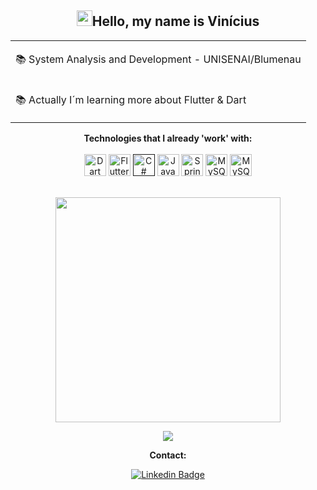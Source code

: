 <div align="center">
    <h2><img src="https://media.giphy.com/media/hvRJCLFzcasrR4ia7z/giphy.gif" width="25px">Hello, my name is Vinícius
    </h2>
    <table>
        <tr>
            <td>
                <p>📚 System Analysis and Development - UNISENAI/Blumenau
                </p>
            </td>
        </tr>
        <tr>
            <td>
                <p>📚 Actually I´m learning more about Flutter & Dart
                </p>
            </td>
        </tr>
    </table>

**Technologies that I already 'work' with:**
<br><br>
        <tr>
            <td>
                <a href="https://dart.dev/" title="Dart"><img
                        src="https://cdn.jsdelivr.net/gh/devicons/devicon/icons/dart/dart-plain.svg" alt="Dart" width="35px"
                        height="35px"></a>
            </td>
            <td>
                <a href="https://flutter.dev/" title="Flutter"><img
                        src="https://cdn.jsdelivr.net/gh/devicons/devicon/icons/flutter/flutter-plain.svg" alt="Flutter"
                        width="35px" height="35px"></a>
            </td>
            <td>
                <a href="" title="C#"><img src="https://cdn.jsdelivr.net/gh/devicons/devicon/icons/csharp/csharp-plain.svg"
                        alt="C#" width="35px" height="35px"></a>
            </td>
            <td>
                <a href="https://www.java.com/pt-BR/" title="Java"><img
                        src="https://cdn.jsdelivr.net/gh/devicons/devicon/icons/java/java-plain.svg" alt="Java" width="35px"
                        height="35px"></a>
            </td>
            <td>
                <a href="https://spring.io/projects/spring-boot" title="Spring Boot"><img
                        src="https://cdn.jsdelivr.net/gh/devicons/devicon/icons/spring/spring-original.svg"
                        alt="Spring Boot" width="35px" height="35px"></a>
            </td>
            <td>
                <a href="https://www.mysql.com" title="MySQL"><img
                        src="https://cdn.jsdelivr.net/gh/devicons/devicon/icons/mysql/mysql-original-wordmark.svg"
                        alt="MySQL" width="35px" height="35px"></a>
            </td>
            <td>
                <a href="https://www.docker.com" title="Docker"><img
                        src="https://cdn.jsdelivr.net/gh/devicons/devicon/icons/docker/docker-original-wordmark.svg"
                        alt="MySQL" width="35px" height="35px"></a>
            </td>
        </tr>
        <br><br>
        <p align="center">
            <img width="360px" align="center"
                src="https://vinibressanini-github-readme-stats.vercel.app/api/top-langs/?username=vinibressanini&layout=compact&theme=tokyonight&count_private=true&show_icons=true&langs_count=8&cache_seconds=3600" />
        </p>
        <a href="https://github.com/anuraghazra/github-readme-stats">
            <img src="https://vinibressanini-github-readme-stats.vercel.app/api?username=vinibressanini&&show_icons=true&theme=tokyonight"/>
        </a>
        
**Contact:**<br>

[![Linkedin Badge](https://img.shields.io/badge/LinkedIn-0077B5?style=for-the-badge&logo=linkedin&logoColor=white)](https://www.linkedin.com/in/vinícius-bressanini-b5902b14a/)
</div>
